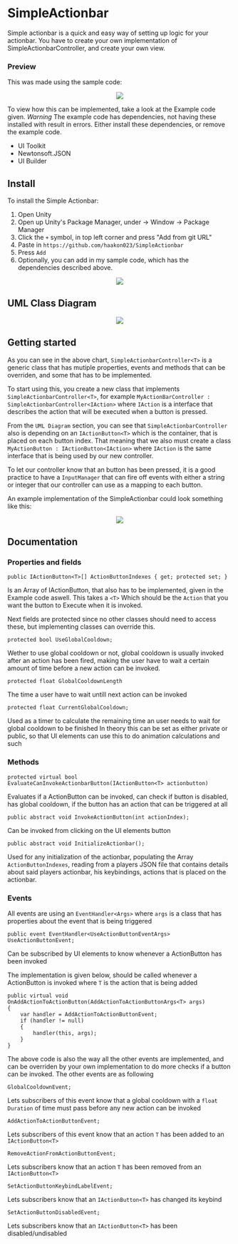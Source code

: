 
# SimpleActionbar
Simple actionbar is a quick and easy way of setting up logic for your actionbar. You have to create 
your own implementation of SimpleActionbarController, and create your own view.

 ### Preview
 This was made using the sample code:
 <p align="center">
 <img src="https://user-images.githubusercontent.com/20074902/118861388-b988d380-b8dc-11eb-9325-5d406fb71b88.gif">
 </p>



To view how this can be implemented, take a look at the Example code given. *Warning* The example code has dependencies, not having these installed with result in errors. Either install these dependencies, or remove the example code.


- UI Toolkit
- Newtonsoft.JSON
- UI Builder
## Install

To install the Simple Actionbar:
1. Open Unity
2. Open up Unity's Package Manager, under -> Window -> Package Manager
3. Click the `+` symbol, in top left corner and press "Add from git URL"
4. Paste in `https://github.com/haakon023/SimpleActionbar` 
5. Press `Add`
6. Optionally, you can add in my sample code, which has the dependencies described above.
 <p align="center">
 <img src="https://user-images.githubusercontent.com/20074902/118721036-a289a900-b82a-11eb-9f8e-19c5146e960a.png">
 </p>
 



## UML Class Diagram
<p align="center">
<img src="https://user-images.githubusercontent.com/20074902/118694399-53cd1680-b80c-11eb-830d-d44cb4fc8ebb.png">
</p>


## Getting started
As you can see in the above chart, `SimpleActionbarController<T>` is a generic class that has mutiple properties, events and methods that can be overriden, and some that has to be implemented.

To start using this, you create a new class that implements `SimpleActionbarController<T>`, for example `MyActionBarController : SimpleActionbarController<IAction>`
where `IAction` is a interface that describes the action that will be executed when a button is pressed.

From the `UML Diagram` section, you can see that `SimpleActionbarController` also is depending on an `IActionButton<T>` which is the container, that is placed on each button index.
That meaning that we also must create a class `MyActionButton : IActionButton<IAction>`
where `IAction` is the same interface that is being used by our new controller.

To let our controller know that an button has been pressed, it is a good practice to have a `InputManager` that can fire off events with either a string or integer that our controller can use as a mapping to each button.

An example implementation of the SimpleActionbar could look something like this:

<p align="center">
<img src="https://user-images.githubusercontent.com/20074902/118721764-8e927700-b82b-11eb-9881-ac1ab19511b4.png">
</p>

## Documentation

### Properties and fields

`public IActionButton<T>[] ActionButtonIndexes { get; protected set; }`

Is an Array of IActionButton, that also has to be implemented, given in the Example code aswell. This takes a `<T>` Which should be the `Action` that you want the button to Execute when it is invoked.

Next fields are protected since no other classes should need to access these, but implementing classes can override this.

`protected bool UseGlobalCooldown;`

Wether to use global cooldown or not, global cooldown is usually invoked after an action has been fired, making the user have to wait a certain amount of time before
a new action can be invoked.

`protected float GlobalCooldownLength`

The time a user have to wait untill next action can be invoked

`protected float CurrentGlobalCooldown;`

Used as a timer to calculate the remaining time an user needs to wait for global cooldown to be finished
In theory this can be set as either private or public, so that UI elements can use this to do animation calculations and such

### Methods

`protected virtual bool EvaluateCanInvokeActionbarButton(IActionButton<T> actionbutton)`

Evaluates if a ActionButton can be invoked, can check if button is disabled, has global cooldown, if the button has an action that can be triggered at all

`public abstract void InvokeActionButton(int actionIndex);` 

Can be invoked from clicking on the UI elements button

`public abstract void InitializeActionbar();`

Used for any initialization of the actionbar, populating the Array `ActionButtonIndexes`, reading from a players JSON file that contains details about said players actionbar, his keybindings, actions that is placed on the actionbar.

### Events

All events are using an `EventHandler<Args>` where `args` is a class that has properties about the event that is being triggered


`public event EventHandler<UseActionButtonEventArgs> UseActionButtonEvent;`

Can be subscribed by UI elements to know whenever a ActionButton has been invoked

The implementation is given below, should be called whenever a ActionButton is invoked where `T` is the action that is being added
```
public virtual void OnAddActionToActionButton(AddActionToActionButtonArgs<T> args)
{
    var handler = AddActionToActionButtonEvent;
    if (handler != null)
    {
        handler(this, args);
    }
}
``` 

The above code is also the way all the other events are implemented, and can be overriden by your own implementation to do more checks if a button can be invoked.
The other events are as following

`GlobalCooldownEvent;`

Lets subscribers of this event know that a global cooldown with a `float Duration` of time must pass before any new action can be invoked

`AddActionToActionButtonEvent;`

Lets subscribers of this event know that an action `T` has been added to an `IActionButton<T>`

`RemoveActionFromActionButtonEvent;` 

Lets subscribers know that an action `T` has been removed from an `IActionButton<T>`

`SetActionButtonKeybindLabelEvent;`

Lets subscribers know that an `IActionButton<T>` has changed its keybind

`SetActionButtonDisabledEvent;`

Lets subscribers know that an `IActionButton<T>` has been disabled/undisabled

